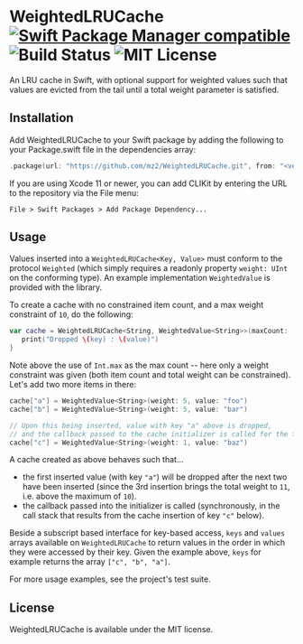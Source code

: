 
# WeightedLRUCache [![Swift Package Manager compatible](https://img.shields.io/badge/Swift%20Package%20Manager-compatible-brightgreen.svg)](https://github.com/apple/swift-package-manager)  ![Build Status](https://travis-ci.com/mz2/WeightedLRUCache.svg?branch=master) ![MIT License](https://img.shields.io/badge/license-MIT-blue.svg)
An LRU cache in Swift, with optional support for weighted values such that values are evicted from the tail until a total weight parameter is satisfied.

## Installation

Add WeightedLRUCache to your Swift package by adding the following to your Package.swift file in the dependencies array:

```swift
.package(url: "https://github.com/mz2/WeightedLRUCache.git", from: "<version>")
```

If you are using Xcode 11 or newer, you can add CLIKit by entering the URL to the repository via the File menu:

```
File > Swift Packages > Add Package Dependency...
```

## Usage

Values inserted into a `WeightedLRUCache<Key, Value>` must conform to the protocol `Weighted` (which simply requires a readonly property `weight: UInt` on the conforming type).
An example implementation `WeightedValue` is provided with the library.

To create a cache with no constrained item count, and a max weight constraint of `10`, do the following:
```swift
var cache = WeightedLRUCache<String, WeightedValue<String>>(maxCount: .max, maxWeight: 10) { key, value in
   print("Dropped \(key) : \(value)")
}
```

Note above the use of `Int.max` as the max count -- here only a weight constraint was given (both item count and total weight can be constrained). Let's add two more items in there:

```swift
cache["a"] = WeightedValue<String>(weight: 5, value: "foo")
cache["b"] = WeightedValue<String>(weight: 5, value: "bar")

// Upon this being inserted, value with key "a" above is dropped,
// and the callback passed to the cache initializer is called for the first inserted value.
cache["c"] = WeightedValue<String>(weight: 1, value: "baz")
```

A cache created as above behaves such that...
- the first inserted value (with key `"a"`) will be dropped after the next two have been inserted (since the 3rd insertion brings the total weight to `11`, i.e. above the maximum of `10`).
- the callback passed into the initializer is called (synchronously, in the call stack that results from the cache insertion of key `"c"` below).

Beside a subscript based interface for key-based access, `keys` and `values` arrays available on `WeightedLRUCache` to return values in the order in which they were accessed by their key.
Given the example above, `keys` for example returns the array `["c", "b", "a"]`.

For more usage examples, see the project's test suite.

## License

WeightedLRUCache is available under the MIT license.
